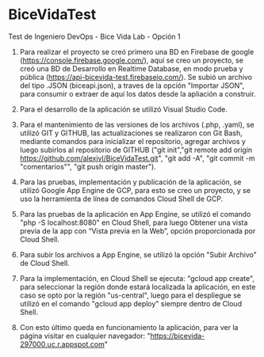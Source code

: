 # BiceVidaTest
Test de Ingeniero DevOps - Bice Vida Lab - Opción 1

1. Para realizar el proyecto se creó primero una BD en Firebase de google (https://console.firebase.google.com/), aquí se creo un proyecto, se creó una BD de Desarrollo en Realtime Database, en modo prueba y pública (https://api-bicevida-test.firebaseio.com/). Se subió un archivo del tipo .JSON (biceapi.json), a traves de la opción "Importar JSON", para consumir o extraer de aquí los datos desde la apliación a construir.

2. Para el desarrollo de la aplicación se utilizó Visual Studio Code.

3. Para el mantenimiento de las versiones de los archivos (.php, .yaml), se utilizó GIT y GITHUB, las actualizaciones se realizaron con Git Bash, mediante comandos para inicializar el repositorio, agregar archivos y luego subirlos al repositorio de GITHUB ("git init","git remote add origin https://github.com/alexjvl/BiceVidaTest.git", "git add -A", "git commit -m "comentarios"", "git push origin master").

4. Para las pruebas, implementación y publicación de la aplicación, se utilizó Google App Engine de GCP, para esto se creo un proyecto, y se uso la herramienta de línea de comandos Cloud Shell de GCP.

5. Para las pruebas de la aplicación en App Engine, se utilizó el comando "php -S localhost:8080" en Cloud Shell, para luego Obtener una vista previa de la app con “Vista previa en la Web”, opción proporcionada por Cloud Shell.

6. Para subir los archivos a App Engine, se utilizó la opción "Subir Archivo" de Cloud Shell.

7. Para la implementación, en Cloud Shell se ejecuta: "gcloud app create", para seleccionar la región donde estará localizada la aplicación, en este caso se opto por la región "us-central", luego para el despliegue se utilizó en el comando "gcloud app deploy" siempre dentro de Cloud Shell. 

8. Con esto último queda en funcionamiento la aplicación, para ver la página visitar en cualquier navegador: "https://bicevida-297000.uc.r.appspot.com"

